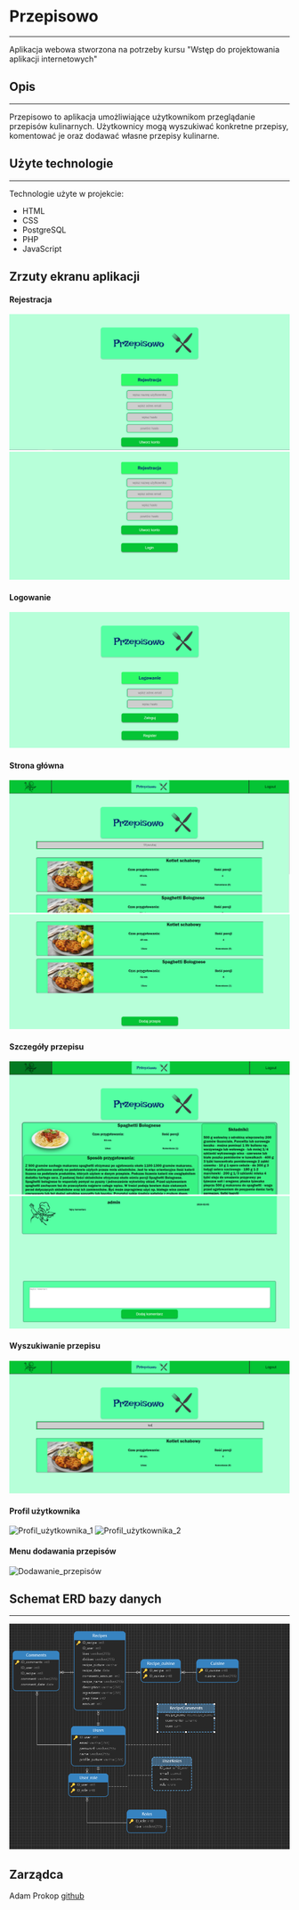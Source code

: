 # Przepisowo
***
Aplikacja webowa stworzona na potrzeby kursu "Wstęp do projektowania aplikacji internetowych"


## Opis
***
Przepisowo to aplikacja umożliwiające użytkownikom przeglądanie przepisów kulinarnych.
Użytkownicy mogą wyszukiwać konkretne przepisy, komentować je oraz dodawać własne przepisy kulinarne.


## Użyte technologie

***
Technologie użyte w projekcie:
* HTML
* CSS
* PostgreSQL
* PHP
* JavaScript



## Zrzuty ekranu aplikacji

#### Rejestracja
![Register_1](documentation/Register_1.png)
![Register_2](documentation/Register_2.png)

#### Logowanie
![Login](documentation/Login.png)

#### Strona główna
![Main_1](documentation/Main_1.png)
![Main_2](documentation/Main_2.png)

#### Szczegóły przepisu
![Przepis_1](documentation/Przepis_1.png)
![Przepis_2](documentation/Przepis_2.png)

#### Wyszukiwanie przepisu
![Wyszukiwanie](documentation/Wyszukiwanie.png)

#### Profil użytkownika
![Profil_użytkownika_1](documentation/Profil_użytkownika_1.png)
![Profil_użytkownika_2](documentation/Profil_użytkownika_2.png)

#### Menu dodawania przepisów
![Dodawanie_przepisów](documentation/Dodawanie_przepisów.png)


## Schemat ERD bazy danych
***
![ERD-przepisowo.png](documentation/ERD-przepisowo.png)

## Zarządca

Adam Prokop  [github](https://github.com/AdamProk)